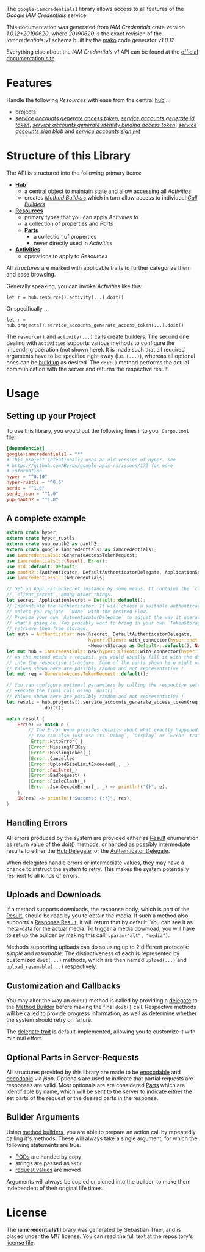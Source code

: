 <!---
DO NOT EDIT !
This file was generated automatically from 'src/mako/api/README.md.mako'
DO NOT EDIT !
-->
The `google-iamcredentials1` library allows access to all features of the *Google IAM Credentials* service.

This documentation was generated from *IAM Credentials* crate version *1.0.12+20190620*, where *20190620* is the exact revision of the *iamcredentials:v1* schema built by the [mako](http://www.makotemplates.org/) code generator *v1.0.12*.

Everything else about the *IAM Credentials* *v1* API can be found at the
[official documentation site](https://cloud.google.com/iam/docs/creating-short-lived-service-account-credentials).
# Features

Handle the following *Resources* with ease from the central [hub](https://docs.rs/google-iamcredentials1/1.0.12+20190620/google_iamcredentials1/struct.IAMCredentials.html) ... 

* projects
 * [*service accounts generate access token*](https://docs.rs/google-iamcredentials1/1.0.12+20190620/google_iamcredentials1/struct.ProjectServiceAccountGenerateAccessTokenCall.html), [*service accounts generate id token*](https://docs.rs/google-iamcredentials1/1.0.12+20190620/google_iamcredentials1/struct.ProjectServiceAccountGenerateIdTokenCall.html), [*service accounts generate identity binding access token*](https://docs.rs/google-iamcredentials1/1.0.12+20190620/google_iamcredentials1/struct.ProjectServiceAccountGenerateIdentityBindingAccessTokenCall.html), [*service accounts sign blob*](https://docs.rs/google-iamcredentials1/1.0.12+20190620/google_iamcredentials1/struct.ProjectServiceAccountSignBlobCall.html) and [*service accounts sign jwt*](https://docs.rs/google-iamcredentials1/1.0.12+20190620/google_iamcredentials1/struct.ProjectServiceAccountSignJwtCall.html)




# Structure of this Library

The API is structured into the following primary items:

* **[Hub](https://docs.rs/google-iamcredentials1/1.0.12+20190620/google_iamcredentials1/struct.IAMCredentials.html)**
    * a central object to maintain state and allow accessing all *Activities*
    * creates [*Method Builders*](https://docs.rs/google-iamcredentials1/1.0.12+20190620/google_iamcredentials1/trait.MethodsBuilder.html) which in turn
      allow access to individual [*Call Builders*](https://docs.rs/google-iamcredentials1/1.0.12+20190620/google_iamcredentials1/trait.CallBuilder.html)
* **[Resources](https://docs.rs/google-iamcredentials1/1.0.12+20190620/google_iamcredentials1/trait.Resource.html)**
    * primary types that you can apply *Activities* to
    * a collection of properties and *Parts*
    * **[Parts](https://docs.rs/google-iamcredentials1/1.0.12+20190620/google_iamcredentials1/trait.Part.html)**
        * a collection of properties
        * never directly used in *Activities*
* **[Activities](https://docs.rs/google-iamcredentials1/1.0.12+20190620/google_iamcredentials1/trait.CallBuilder.html)**
    * operations to apply to *Resources*

All *structures* are marked with applicable traits to further categorize them and ease browsing.

Generally speaking, you can invoke *Activities* like this:

```Rust,ignore
let r = hub.resource().activity(...).doit()
```

Or specifically ...

```ignore
let r = hub.projects().service_accounts_generate_access_token(...).doit()
```

The `resource()` and `activity(...)` calls create [builders][builder-pattern]. The second one dealing with `Activities` 
supports various methods to configure the impending operation (not shown here). It is made such that all required arguments have to be 
specified right away (i.e. `(...)`), whereas all optional ones can be [build up][builder-pattern] as desired.
The `doit()` method performs the actual communication with the server and returns the respective result.

# Usage

## Setting up your Project

To use this library, you would put the following lines into your `Cargo.toml` file:

```toml
[dependencies]
google-iamcredentials1 = "*"
# This project intentionally uses an old version of Hyper. See
# https://github.com/Byron/google-apis-rs/issues/173 for more
# information.
hyper = "^0.10"
hyper-rustls = "^0.6"
serde = "^1.0"
serde_json = "^1.0"
yup-oauth2 = "^1.0"
```

## A complete example

```Rust
extern crate hyper;
extern crate hyper_rustls;
extern crate yup_oauth2 as oauth2;
extern crate google_iamcredentials1 as iamcredentials1;
use iamcredentials1::GenerateAccessTokenRequest;
use iamcredentials1::{Result, Error};
use std::default::Default;
use oauth2::{Authenticator, DefaultAuthenticatorDelegate, ApplicationSecret, MemoryStorage};
use iamcredentials1::IAMCredentials;

// Get an ApplicationSecret instance by some means. It contains the `client_id` and 
// `client_secret`, among other things.
let secret: ApplicationSecret = Default::default();
// Instantiate the authenticator. It will choose a suitable authentication flow for you, 
// unless you replace  `None` with the desired Flow.
// Provide your own `AuthenticatorDelegate` to adjust the way it operates and get feedback about 
// what's going on. You probably want to bring in your own `TokenStorage` to persist tokens and
// retrieve them from storage.
let auth = Authenticator::new(&secret, DefaultAuthenticatorDelegate,
                              hyper::Client::with_connector(hyper::net::HttpsConnector::new(hyper_rustls::TlsClient::new())),
                              <MemoryStorage as Default>::default(), None);
let mut hub = IAMCredentials::new(hyper::Client::with_connector(hyper::net::HttpsConnector::new(hyper_rustls::TlsClient::new())), auth);
// As the method needs a request, you would usually fill it with the desired information
// into the respective structure. Some of the parts shown here might not be applicable !
// Values shown here are possibly random and not representative !
let mut req = GenerateAccessTokenRequest::default();

// You can configure optional parameters by calling the respective setters at will, and
// execute the final call using `doit()`.
// Values shown here are possibly random and not representative !
let result = hub.projects().service_accounts_generate_access_token(req, "name")
             .doit();

match result {
    Err(e) => match e {
        // The Error enum provides details about what exactly happened.
        // You can also just use its `Debug`, `Display` or `Error` traits
         Error::HttpError(_)
        |Error::MissingAPIKey
        |Error::MissingToken(_)
        |Error::Cancelled
        |Error::UploadSizeLimitExceeded(_, _)
        |Error::Failure(_)
        |Error::BadRequest(_)
        |Error::FieldClash(_)
        |Error::JsonDecodeError(_, _) => println!("{}", e),
    },
    Ok(res) => println!("Success: {:?}", res),
}

```
## Handling Errors

All errors produced by the system are provided either as [Result](https://docs.rs/google-iamcredentials1/1.0.12+20190620/google_iamcredentials1/enum.Result.html) enumeration as return value of 
the doit() methods, or handed as possibly intermediate results to either the 
[Hub Delegate](https://docs.rs/google-iamcredentials1/1.0.12+20190620/google_iamcredentials1/trait.Delegate.html), or the [Authenticator Delegate](https://docs.rs/yup-oauth2/*/yup_oauth2/trait.AuthenticatorDelegate.html).

When delegates handle errors or intermediate values, they may have a chance to instruct the system to retry. This 
makes the system potentially resilient to all kinds of errors.

## Uploads and Downloads
If a method supports downloads, the response body, which is part of the [Result](https://docs.rs/google-iamcredentials1/1.0.12+20190620/google_iamcredentials1/enum.Result.html), should be
read by you to obtain the media.
If such a method also supports a [Response Result](https://docs.rs/google-iamcredentials1/1.0.12+20190620/google_iamcredentials1/trait.ResponseResult.html), it will return that by default.
You can see it as meta-data for the actual media. To trigger a media download, you will have to set up the builder by making
this call: `.param("alt", "media")`.

Methods supporting uploads can do so using up to 2 different protocols: 
*simple* and *resumable*. The distinctiveness of each is represented by customized 
`doit(...)` methods, which are then named `upload(...)` and `upload_resumable(...)` respectively.

## Customization and Callbacks

You may alter the way an `doit()` method is called by providing a [delegate](https://docs.rs/google-iamcredentials1/1.0.12+20190620/google_iamcredentials1/trait.Delegate.html) to the 
[Method Builder](https://docs.rs/google-iamcredentials1/1.0.12+20190620/google_iamcredentials1/trait.CallBuilder.html) before making the final `doit()` call. 
Respective methods will be called to provide progress information, as well as determine whether the system should 
retry on failure.

The [delegate trait](https://docs.rs/google-iamcredentials1/1.0.12+20190620/google_iamcredentials1/trait.Delegate.html) is default-implemented, allowing you to customize it with minimal effort.

## Optional Parts in Server-Requests

All structures provided by this library are made to be [enocodable](https://docs.rs/google-iamcredentials1/1.0.12+20190620/google_iamcredentials1/trait.RequestValue.html) and 
[decodable](https://docs.rs/google-iamcredentials1/1.0.12+20190620/google_iamcredentials1/trait.ResponseResult.html) via *json*. Optionals are used to indicate that partial requests are responses 
are valid.
Most optionals are are considered [Parts](https://docs.rs/google-iamcredentials1/1.0.12+20190620/google_iamcredentials1/trait.Part.html) which are identifiable by name, which will be sent to 
the server to indicate either the set parts of the request or the desired parts in the response.

## Builder Arguments

Using [method builders](https://docs.rs/google-iamcredentials1/1.0.12+20190620/google_iamcredentials1/trait.CallBuilder.html), you are able to prepare an action call by repeatedly calling it's methods.
These will always take a single argument, for which the following statements are true.

* [PODs][wiki-pod] are handed by copy
* strings are passed as `&str`
* [request values](https://docs.rs/google-iamcredentials1/1.0.12+20190620/google_iamcredentials1/trait.RequestValue.html) are moved

Arguments will always be copied or cloned into the builder, to make them independent of their original life times.

[wiki-pod]: http://en.wikipedia.org/wiki/Plain_old_data_structure
[builder-pattern]: http://en.wikipedia.org/wiki/Builder_pattern
[google-go-api]: https://github.com/google/google-api-go-client

# License
The **iamcredentials1** library was generated by Sebastian Thiel, and is placed 
under the *MIT* license.
You can read the full text at the repository's [license file][repo-license].

[repo-license]: https://github.com/Byron/google-apis-rsblob/master/LICENSE.md
